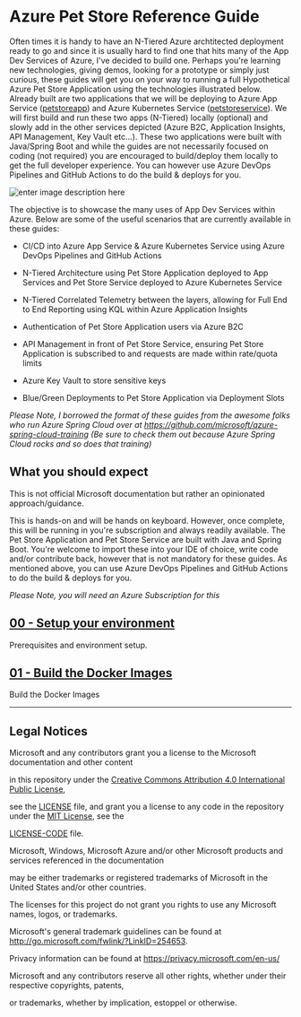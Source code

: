 
# Azure Pet Store Reference Guide

  

Often times it is handy to have an N-Tiered Azure archtitected deployment ready to go and since it is usually hard to find one that hits many of the App Dev Services of Azure, I've decided to build one. Perhaps you're learning new technologies, giving demos, looking for a prototype or simply just curious, these guides will get you on your way to running a full Hypothetical Azure Pet Store Application using the technologies illustrated below. Already built are two applications that we will be deploying to Azure App Service ([petstoreapp](https://github.com/chtrembl/azure-cloud/tree/main/petstore/petstoreapp)) and Azure Kubernetes Service ([petstoreservice](https://github.com/chtrembl/azure-cloud/tree/main/petstore/petstoreservice)). We will first build and run these two apps (N-Tiered) locally (optional) and slowly add in the other services depicted (Azure B2C, Application Insights, API Management, Key Vault etc...). These two applications were built with Java/Spring Boot and while the guides are not necessarily focused on coding (not required) you are encouraged to build/deploy them locally to get the full developer experience. You can however use Azure DevOps Pipelines and GitHub Actions to do the build & deploys for you.

  

![enter image description here](https://github.com/chtrembl/azure-cloud/blob/main/petstore/petstore_architecture.png?raw=true)

  

The objective is to showcase the many uses of App Dev Services within Azure. Below are some of the useful scenarios that are currently available in these guides:

  

- CI/CD into Azure App Service & Azure Kubernetes Service using Azure DevOps Pipelines and GitHub Actions

- N-Tiered Architecture using Pet Store Application deployed to App Services and Pet Store Service deployed to Azure Kubernetes Service

- N-Tiered Correlated Telemetry between the layers, allowing for Full End to End Reporting using KQL within Azure Application Insights

- Authentication of Pet Store Application users via Azure B2C

- API Management in front of Pet Store Service, ensuring Pet Store Application is subscribed to and requests are made within rate/quota limits

- Azure Key Vault to store sensitive keys

- Blue/Green Deployments to Pet Store Application via Deployment Slots

  

*Please Note, I borrowed the format of these guides from the awesome folks who run Azure Spring Cloud over at https://github.com/microsoft/azure-spring-cloud-training (Be sure to check them out because Azure Spring Cloud rocks and so does that training)*

  

## What you should expect

  

This is not official Microsoft documentation but rather an opinionated approach/guidance.

  

This is hands-on and will be hands on keyboard. However, once complete, this will be running in you're subscription and always readily available. The Pet Store Application and Pet Store Service are built with Java and Spring Boot. You're welcome to import these into your IDE of choice, write code and/or contribute back, however that is not mandatory for these guides. As mentioned above, you can use Azure DevOps Pipelines and GitHub Actions to do the build & deploys for you.

  

*Please Note, you will need an Azure Subscription for this*

  

## [00 - Setup your environment](00-setup-your-environment/README.md)

  

Prerequisites and environment setup.

  

## [01 - Build the Docker Images](01-build-the-docker-images/README.md)

  

Build the Docker Images

  
  
  

---

  

## Legal Notices

  

Microsoft and any contributors grant you a license to the Microsoft documentation and other content

in this repository under the [Creative Commons Attribution 4.0 International Public License](https://creativecommons.org/licenses/by/4.0/legalcode),

see the [LICENSE](LICENSE) file, and grant you a license to any code in the repository under the [MIT License](https://opensource.org/licenses/MIT), see the

[LICENSE-CODE](LICENSE-CODE) file.

  

Microsoft, Windows, Microsoft Azure and/or other Microsoft products and services referenced in the documentation

may be either trademarks or registered trademarks of Microsoft in the United States and/or other countries.

The licenses for this project do not grant you rights to use any Microsoft names, logos, or trademarks.

Microsoft's general trademark guidelines can be found at http://go.microsoft.com/fwlink/?LinkID=254653.

  

Privacy information can be found at https://privacy.microsoft.com/en-us/

  

Microsoft and any contributors reserve all other rights, whether under their respective copyrights, patents,

or trademarks, whether by implication, estoppel or otherwise.